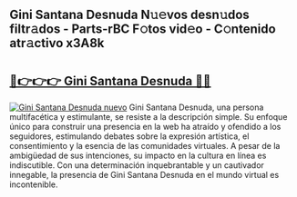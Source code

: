 ## Gini Santana Desnuda N𝚞𝚎vos desn𝚞dos filtr𝚊dos - Parts-rBC F𝚘tos vid𝚎o - C𝚘ntenido atr𝚊ctivo x3A8k

# <h2><a href="http://mbd4zl.tromn.icu/?c=Gini+Santana+Desnuda">🔗👉👉👉 Gini Santana Desnuda 🔗🔗</a></h2>

[![Gini Santana Desnuda nuevo](https://i.imgur.com/pEAQMta.gif)](http://mbd4zl.tromn.icu/?c=Gini+Santana+Desnuda)
Gini Santana Desnuda, una persona multifacética y estimulante, se resiste a la descripción simple. Su enfoque único para construir una presencia en la web ha atraído y ofendido a los seguidores, estimulando debates sobre la expresión artística, el consentimiento y la esencia de las comunidades virtuales. A pesar de la ambigüedad de sus intenciones, su impacto en la cultura en línea es indiscutible. Con una determinación inquebrantable y un cautivador innegable, la presencia de Gini Santana Desnuda en el mundo virtual es incontenible.
